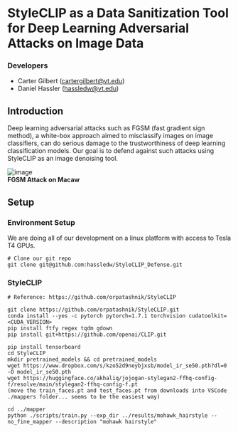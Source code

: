 # StyleCLIP as a Data Sanitization Tool for Deep Learning Adversarial Attacks on Image Data

### Developers
* Carter Gilbert (cartergilbert@vt.edu)
* Daniel Hassler (hassledw@vt.edu)


## Introduction
Deep learning adversarial attacks such as FGSM (fast gradient sign method), a white-box approach aimed to misclassify images on image classifiers, can do serious damage to the trustworthiness of deep learning classification models. Our goal is to defend against such attacks using StyleCLIP as an image denoising tool. 

![image](https://github.com/hassledw/StyleCLIP_Defense/assets/72363518/dbee92af-5e26-4ab0-8a87-e52c8892a6fd)\
**FGSM Attack on Macaw**

## Setup

### Environment Setup
We are doing all of our development on a linux platform with access to Tesla T4 GPUs.
```
# Clone our git repo
git clone git@github.com:hassledw/StyleCLIP_Defense.git
```

### StyleCLIP
```
# Reference: https://github.com/orpatashnik/StyleCLIP

git clone https://github.com/orpatashnik/StyleCLIP.git
conda install --yes -c pytorch pytorch=1.7.1 torchvision cudatoolkit=<CUDA_VERSION>
pip install ftfy regex tqdm gdown
pip install git+https://github.com/openai/CLIP.git

pip install tensorboard
cd StyleCLIP
mkdir pretrained_models && cd pretrained_models
wget https://www.dropbox.com/s/kzo52d9neybjxsb/model_ir_se50.pth?dl=0 -O model_ir_se50.pth
wget https://huggingface.co/akhaliq/jojogan-stylegan2-ffhq-config-f/resolve/main/stylegan2-ffhq-config-f.pt
(move the train_faces.pt and test_faces.pt from downloads into VSCode ./mappers folder... seems to be the easiest way)

cd ../mapper
python ./scripts/train.py --exp_dir ../results/mohawk_hairstyle --no_fine_mapper --description "mohawk hairstyle"
```
